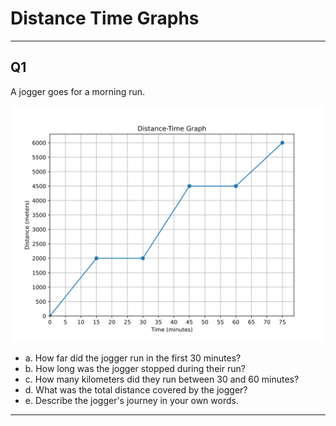 # Distance Time Graphs 

---
## Q1
A jogger goes for a morning run.


![Line Plot](https://github.com/almugabo/SecondarySchool/blob/main/Subjects/PHYSICS/MYP4/02_exercizes/charts/motion_graph_dist_speed_01.svg)




- a. How far did the jogger run in the first 30 minutes?
- b. How long was the jogger stopped during their run?
- c. How many kilometers did they run between 30 and 60 minutes?
- d. What was the total distance covered by the jogger?
- e. Describe the jogger's journey in your own words.
---
